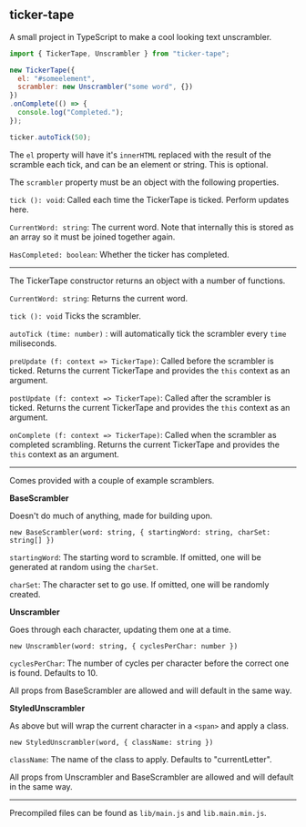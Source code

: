 ## ticker-tape

[](http://i.imgur.com/wrgYK11.gifv)

A small project in TypeScript to make a cool looking text unscrambler.

```javascript
import { TickerTape, Unscrambler } from "ticker-tape";

new TickerTape({
  el: "#someelement",
  scrambler: new Unscrambler("some word", {})
})
.onComplete(() => {
  console.log("Completed.");
});

ticker.autoTick(50);
```
The `el` property will have it's `innerHTML` replaced with the result of the scramble each tick, and can be an element or string. This is optional.

The `scrambler` property must be an object with the following properties.

`tick (): void`: Called each time the TickerTape is ticked. Perform updates here.

`CurrentWord: string`: The current word. Note that internally this is stored as an array so it must be joined together again.

`HasCompleted: boolean`: Whether the ticker has completed.

---

The TickerTape constructor returns an object with a number of functions.

`CurrentWord: string`: Returns the current word.

`tick (): void` Ticks the scrambler.

`autoTick (time: number)` : will  automatically tick the scrambler every `time` miliseconds.

`preUpdate (f: context => TickerTape)`: Called before the scrambler is ticked. Returns the current TickerTape and provides the `this` context as an argument.

`postUpdate (f: context => TickerTape)`: Called after the scrambler is ticked. Returns the current TickerTape and provides the `this` context as an argument.

`onComplete (f: context => TickerTape)`: Called when the scrambler as completed scrambling. Returns the current TickerTape and provides the `this` context as an argument.

---
Comes provided with a couple of example scramblers.

**BaseScrambler**

Doesn't do much of anything, made for building upon. 

`new BaseScrambler(word: string, { startingWord: string, charSet: string[] })`

`startingWord`: The starting word to scramble. If omitted, one will be generated at random using the `charSet`.

`charSet`: The character set to go use. If omitted, one will be randomly created.

**Unscrambler**

Goes through each character, updating them one at a time.

`new Unscrambler(word: string, { cyclesPerChar: number })`

`cyclesPerChar`: The number of cycles per character before the correct one is found. Defaults to 10.

All props from BaseScrambler are allowed and will default in the same way.

**StyledUnscrambler**

As above but will wrap the current character in a `<span>` and apply a class.

`new StyledUnscrambler(word, { className: string })`

`className`: The name of the class to apply. Defaults to "currentLetter".

All props from Unscrambler and BaseScrambler are allowed and will default in the same way.

---

Precompiled files can be found as `lib/main.js` and `lib.main.min.js`.
